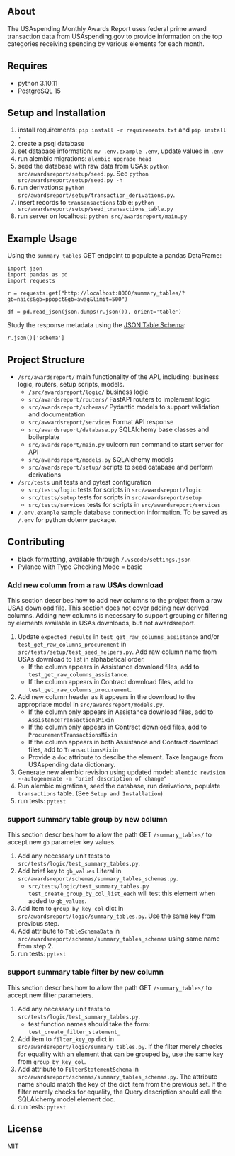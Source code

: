 ## About
The USAspending Monthly Awards Report uses federal prime award transaction data
from USAspending.gov to provide information on the top categories receiving
spending by various elements for each month.


## Requires
- python 3.10.11
- PostgreSQL 15

## Setup and Installation
1. install requirements: `pip install -r requirements.txt` and `pip install .`
2. create a psql database
3. set database information: `mv .env.example .env`, update values in `.env`
4. run alembic migrations: `alembic upgrade head`
5. seed the database with raw data from USAs: `python src/awardsreport/setup/seed.py`.
 See `python src/awardsreport/setup/seed.py -h`
6. run derivations: `python src/awardsreport/setup/transaction_derivations.py`.
7. insert records to `transansactions` table: `python src/awardsreport/setup/seed_transactions_table.py`
8. run server on localhost: `python src/awardsreport/main.py`

## Example Usage
Using the `summary_tables` GET endpoint to populate a pandas DataFrame:
```
import json
import pandas as pd
import requests

r = requests.get("http://localhost:8000/summary_tables/?gb=naics&gb=ppopct&gb=awag&limit=500")

df = pd.read_json(json.dumps(r.json()), orient='table')
```

Study the response metadata using the [JSON Table Schema](https://dataprotocols.org/json-table-schema/):
```
r.json()['schema']
```


## Project Structure
- `/src/awardsreport/` main functionality of the API, including: business logic,
routers, setup scripts, models.
  - `/src/awardsreport/logic/` business logic
  - `src/awardsreport/routers/` FastAPI routers to implement logic
  - `src/awardsreport/schemas/` Pydantic models to support validation and
  documentation
  - `src/awwardsreport/services` Format API response
  - `src/awardsreport/database.py` SQLAlchemy base classes and boilerplate
  - `src/awardsreport/main.py` uvicorn run command to start server for API
  - `src/awardsreport/models.py` SQLAlchemy models
  - `src/awardsreport/setup/` scripts to seed database and perform derivations
- `/src/tests` unit tests and pytest configuration
  - `src/tests/logic` tests for scripts in `src/awardsreport/logic`
  - `src/tests/setup` tests for scripts in `src/awardsreport/setup`
  - `src/tests/services` tests for scripts in `src/awardsreport/services`
- `/.env.example` sample database connection information. To be saved as `/.env`
for python dotenv package.


## Contributing
- black formatting, available through `/.vscode/settings.json`
- Pylance with Type Checking Mode = basic
### Add new column from a raw USAs download
This section describes how to add new columns to the project from a raw USAs
download file. This section does not cover adding new derived columns. Adding
new columns is necessary to support grouping or filtering by elements available
in USAs downloads, but not awardsreport.

1. Update `expected_results` in `test_get_raw_columns_assistance` and/or
`test_get_raw_columns_procurement` in `src/tests/setup/test_seed_helpers.py`.
Add raw column name from USAs download to list in alphabetical order.
    - If the column appears in Assistance download files, add to
    `test_get_raw_columns_assistance`.
    - If the column appears in Contract download files, add to
    `test_get_raw_columns_procurement`.
2. Add new column header as it appears in the download to the appropriate model
in `src/awardsreport/models.py`. 
    - If the column only appears in Assistance download files, add to
    `AssistanceTransactionsMixin`
    - If the column only appears in Contract download files, add to
    `ProcurementTransactionsMixin`
    - If the column appears in both Assistance and Contract download files, add
    to `TransactionsMixin`
    - Provide a `doc` attribute to descibe the element. Take langauge from
    USAspending data dictionary.
3. Generate new alembic revision using updated model: `alembic revision --autogenerate -m "brief description of change"`
4. Run alembic migrations, seed the database, run derivations, populate
`transactions` table. (See `Setup and Installation`)
5. run tests: `pytest`
### support summary table group by new column
This section describes how to allow the path GET `/summary_tables/` to accept
new `gb` parameter key values.
1. Add any necessary unit tests to `src/tests/logic/test_summary_tables.py`.
2. Add brief key to `gb_values` Literal in
`src/awardsreport/schemas/summary_tables_schemas.py`.
    - `src/tests/logic/test_summary_tables.py test_create_group_by_col_list_each` 
    will test this element when added to `gb_values`.
3. Add item to `group_by_key_col` dict in
`src/awardsreport/logic/summary_tables.py`. Use the same key from previous step.
4. Add attribute to `TableSchemaData` in `src/awardsreport/schemas/summary_tables_schemas` using same name from step 2.
5. run tests: `pytest`
### support summary table filter by new column
This section describes how to allow the path GET `/summary_tables/` to accept
new filter parameters.
1. Add any necessary unit tests to `src/tests/logic/test_summary_tables.py`.
    - test function names should take the form: `test_create_filter_statement_`
2. Add item to `filter_key_op` dict in
`src/awardsreport/logic/summary_tables.py`. If the filter merely checks for
equality with an element that can be grouped by, use the same key from
`group_by_key_col`.
3. Add attribute to `FilterStatementSchema` in
`src/awardsreport/schemas/summary_tables_schemas.py`. The attribute name should
match the key of the dict item from the previous set. If the filter merely
checks for equality, the Query description should call the SQLAlchemy model
element doc.
4. run tests: `pytest`


## License
MIT